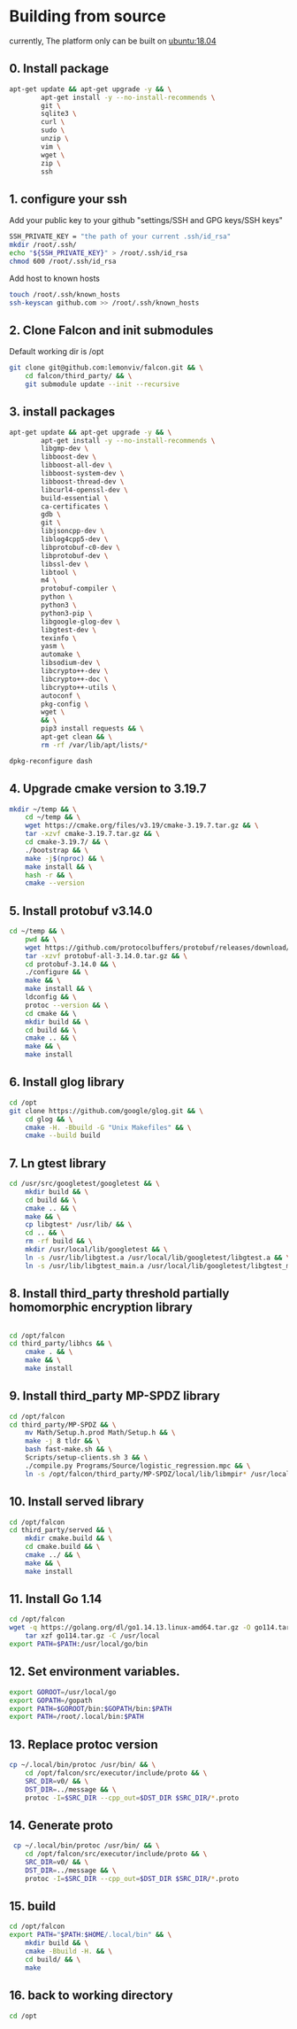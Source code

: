 # Building from source

currently, The platform only can be built on <ubuntu:18.04>

## 0. Install package

```bash
apt-get update && apt-get upgrade -y && \
        apt-get install -y --no-install-recommends \
        git \
        sqlite3 \
        curl \
        sudo \
        unzip \
        vim \
        wget \
        zip \
        ssh
```


## 1. configure your ssh

Add your public key to your github "settings/SSH and GPG keys/SSH keys"


```bash
SSH_PRIVATE_KEY = "the path of your current .ssh/id_rsa"
mkdir /root/.ssh/
echo "${SSH_PRIVATE_KEY}" > /root/.ssh/id_rsa
chmod 600 /root/.ssh/id_rsa
```

Add host to known hosts

```bash
touch /root/.ssh/known_hosts
ssh-keyscan github.com >> /root/.ssh/known_hosts
```

## 2. Clone Falcon and init submodules

Default working dir is /opt
```bash
git clone git@github.com:lemonviv/falcon.git && \
    cd falcon/third_party/ && \
    git submodule update --init --recursive
```

## 3. install packages

```bash
apt-get update && apt-get upgrade -y && \
        apt-get install -y --no-install-recommends \
        libgmp-dev \
        libboost-dev \
        libboost-all-dev \
        libboost-system-dev \
        libboost-thread-dev \
        libcurl4-openssl-dev \
        build-essential \
        ca-certificates \
        gdb \
        git \
        libjsoncpp-dev \
        liblog4cpp5-dev \
        libprotobuf-c0-dev \
        libprotobuf-dev \
        libssl-dev \
        libtool \
        m4 \
        protobuf-compiler \
        python \
        python3 \
        python3-pip \
        libgoogle-glog-dev \
        libgtest-dev \
        texinfo \
        yasm \
        automake \
        libsodium-dev \
        libcrypto++-dev \
        libcrypto++-doc \
        libcrypto++-utils \
        autoconf \
        pkg-config \
        wget \
        && \
        pip3 install requests && \
        apt-get clean && \
        rm -rf /var/lib/apt/lists/*

dpkg-reconfigure dash
```


## 4. Upgrade cmake version to 3.19.7

```bash
mkdir ~/temp && \
    cd ~/temp && \
    wget https://cmake.org/files/v3.19/cmake-3.19.7.tar.gz && \
    tar -xzvf cmake-3.19.7.tar.gz && \
    cd cmake-3.19.7/ && \
    ./bootstrap && \
    make -j$(nproc) && \
    make install && \
    hash -r && \
    cmake --version
```


## 5. Install protobuf v3.14.0
```bash
cd ~/temp && \
    pwd && \
    wget https://github.com/protocolbuffers/protobuf/releases/download/v3.14.0/protobuf-all-3.14.0.tar.gz && \
    tar -xzvf protobuf-all-3.14.0.tar.gz && \
    cd protobuf-3.14.0 && \
    ./configure && \
    make && \
    make install && \
    ldconfig && \
    protoc --version && \
    cd cmake && \ 
    mkdir build && \
    cd build && \
    cmake .. && \
    make && \
    make install
```


## 6. Install glog library

```bash
cd /opt
git clone https://github.com/google/glog.git && \
    cd glog && \
    cmake -H. -Bbuild -G "Unix Makefiles" && \
    cmake --build build
```

## 7. Ln gtest library

```bash
cd /usr/src/googletest/googletest && \
    mkdir build && \
    cd build && \
    cmake .. && \
    make && \
    cp libgtest* /usr/lib/ && \
    cd .. && \
    rm -rf build && \
    mkdir /usr/local/lib/googletest && \
    ln -s /usr/lib/libgtest.a /usr/local/lib/googletest/libgtest.a && \
    ln -s /usr/lib/libgtest_main.a /usr/local/lib/googletest/libgtest_main.a
```

## 8. Install third_party threshold partially homomorphic encryption library

```bash

cd /opt/falcon
cd third_party/libhcs && \
    cmake . && \
    make && \
    make install
```

## 9. Install third_party MP-SPDZ library

```bash
cd /opt/falcon
cd third_party/MP-SPDZ && \
    mv Math/Setup.h.prod Math/Setup.h && \
    make -j 8 tldr && \
    bash fast-make.sh && \
    Scripts/setup-clients.sh 3 && \
    ./compile.py Programs/Source/logistic_regression.mpc && \
    ln -s /opt/falcon/third_party/MP-SPDZ/local/lib/libmpir* /usr/local/lib/
```

## 10. Install served library

```bash
cd /opt/falcon
cd third_party/served && \
    mkdir cmake.build && \
    cd cmake.build && \
    cmake ../ && \
    make && \
    make install
```

## 11. Install Go 1.14

```bash
cd /opt/falcon
wget -q https://golang.org/dl/go1.14.13.linux-amd64.tar.gz -O go114.tar.gz && \
    tar xzf go114.tar.gz -C /usr/local
export PATH=$PATH:/usr/local/go/bin
```

## 12. Set environment variables.

```bash
export GOROOT=/usr/local/go
export GOPATH=/gopath
export PATH=$GOROOT/bin:$GOPATH/bin:$PATH
export PATH=/root/.local/bin:$PATH
```


## 13. Replace protoc version

```bash
cp ~/.local/bin/protoc /usr/bin/ && \
    cd /opt/falcon/src/executor/include/proto && \
    SRC_DIR=v0/ && \
    DST_DIR=../message && \
    protoc -I=$SRC_DIR --cpp_out=$DST_DIR $SRC_DIR/*.proto
```

## 14. Generate proto
```bash
 cp ~/.local/bin/protoc /usr/bin/ && \
    cd /opt/falcon/src/executor/include/proto && \
    SRC_DIR=v0/ && \
    DST_DIR=../message && \
    protoc -I=$SRC_DIR --cpp_out=$DST_DIR $SRC_DIR/*.proto
```


## 15. build 
```bash
cd /opt/falcon
export PATH="$PATH:$HOME/.local/bin" && \
    mkdir build && \
    cmake -Bbuild -H. && \
    cd build/ && \
    make
```

## 16. back to working directory 
```bash
cd /opt
```
